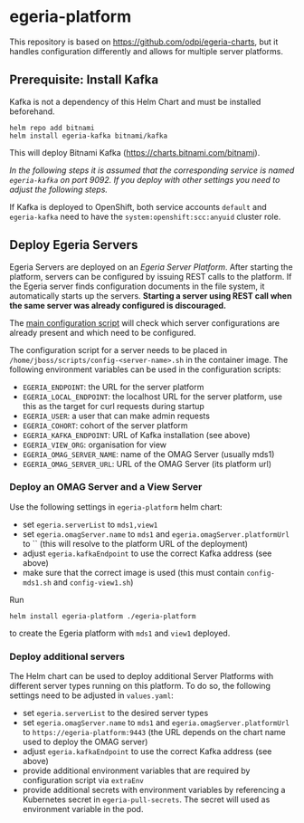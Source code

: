 # egeria-platform

This repository is based on https://github.com/odpi/egeria-charts, but it handles configuration differently and allows for multiple server platforms.


## Prerequisite: Install Kafka

Kafka is not a dependency of this Helm Chart and must be installed beforehand.

```
helm repo add bitnami
helm install egeria-kafka bitnami/kafka
```

This will deploy Bitnami Kafka (https://charts.bitnami.com/bitnami).

*In the following steps it is assumed that the corresponding service is named `egeria-kafka` on port 9092. If you deploy with other settings you need to adjust the following steps.*

If Kafka is deployed to OpenShift, both service accounts `default` and `egeria-kafka` need to have the `system:openshift:scc:anyuid` cluster role.

## Deploy Egeria Servers

Egeria Servers are deployed on an *Egeria Server Platform*. After starting the platform, servers can be configured by issuing REST calls to the platform. If the Egeria server finds configuration documents in the file system, it automatically starts up the servers. **Starting a server using REST call when the same server was already configured is discouraged.**

The [main configuration script](scripts/run.sh) will check which server configurations are already present and which need to be configured.

The configuration script for a server needs to be placed in `/home/jboss/scripts/config-<server-name>.sh` in the container image. The following environment variables can be used in the configuration scripts:
- `EGERIA_ENDPOINT`: the URL for the server platform
- `EGERIA_LOCAL_ENDPOINT`: the localhost URL for the server platform, use this as the target for curl requests during startup
- `EGERIA_USER`: a user that can make admin requests
- `EGERIA_COHORT`: cohort of the server platform
- `EGERIA_KAFKA_ENDPOINT`: URL of Kafka installation (see above)
- `EGERIA_VIEW_ORG`: organisation for view
- `EGERIA_OMAG_SERVER_NAME`: name of the OMAG Server (usually mds1)
- `EGERIA_OMAG_SERVER_URL`: URL of the OMAG Server (its platform url)

### Deploy an OMAG Server and a View Server

Use the following settings in `egeria-platform` helm chart:
- set `egeria.serverList` to `mds1,view1`
- set `egeria.omagServer.name` to `mds1` and `egeria.omagServer.platformUrl` to `` (this will resolve to the platform URL of the deployment)
- adjust `egeria.kafkaEndpoint` to use the correct Kafka address (see above)
- make sure that the correct image is used (this must contain `config-mds1.sh` and `config-view1.sh`)

Run
```
helm install egeria-platform ./egeria-platform
```
to create the Egeria platform with `mds1` and `view1` deployed.

### Deploy additional servers

The Helm chart can be used to deploy additional Server Platforms with different server types running on this platform. To do so, the following settings need to be adjusted in `values.yaml`:
- set `egeria.serverList` to the desired server types
- set `egeria.omagServer.name` to `mds1` and `egeria.omagServer.platformUrl` to `https://egeria-platform:9443` (the URL depends on the chart name used to deploy the OMAG server)
- adjust `egeria.kafkaEndpoint` to use the correct Kafka address (see above)
- provide additional environment variables that are required by configuration script via `extraEnv`
- provide additional secrets with environment variables by referencing a Kubernetes secret in `egeria-pull-secrets`. The secret will used as environment variable in the pod.
